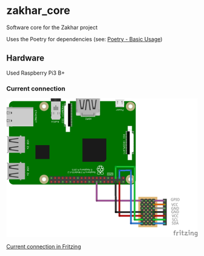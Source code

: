 # zakhar_core

Software core for the Zakhar project

Uses the Poetry for dependencies (see: [Poetry - Basic Usage](https://python-poetry.org/docs/basic-usage/#installing-dependencies))

## Hardware

Used Raspberry Pi3 B+

### Current connection

![](docs/schematic.png)

[Current connection in Fritzing](schematic/schematic.fzz)
